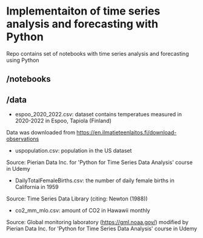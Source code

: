 # Implementaiton of time series analysis and forecasting with Python 

Repo contains set of notebooks with time series analysis and forecasting using Python

## /notebooks



## /data

- espoo_2020_2022.csv: dataset contains temperatues measured in 2020-2022 in Espoo, Tapiola (Finland)

Data was downloaded from https://en.ilmatieteenlaitos.fi/download-observations

- uspopulation.csv: population in the US dataset

Source: Pierian Data Inc. for 'Python for Time Series Data Analysis' course in Udemy

- DailyTotalFemaleBirths.csv: the number of daily female births in California in 1959

Source: Time Series Data Library (citing: Newton (1988))

- co2_mm_mlo.csv: amount of CO2 in Hawawii monthly

Source: Global monitoring laboratory (https://gml.noaa.gov/) modified by Pierian Data Inc. for 'Python for Time Series Data Analysis' course in Udemy
